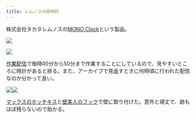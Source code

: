 ```yaml
---
title: レムノスの掛時計
---
```

株式会社タカタレムノスの[MONO Clock](https://www.amazon.co.jp/dp/B004UIT8BK)という製品。

![](https://lh5.googleusercontent.com/HnmDAsc__XPYKy7bnEKtNUzWLXzrKIjyrUc-N9fTlRKmKOUtvDzPYZzsUPKz3cdvb_UxAUZNdALPL2lKCniTVwvHQqoKilSPlUqTyGUchgVc5rZ2QG5NQF6lmjbOSsyDD__6vp4ehmY0nq_TZQU3GV5A7d5r-9WZZPjUUFSrh8HL_7seQr1N940uEna0)

![](https://lh3.googleusercontent.com/WAsctKpKRnOMOvBGeWqRwoR-51bfMMBg8yc_7LCcvsQmzLj_winSmM4Pp6W6aQv5z8BPgo7Lw_7ouWF94pbP-_FB1QspCAas7Jn3rw6kLChhUrXGZzyCHZfa3GAXDkd4YRmG4ZR6oasZRXSRFMgCNiDgHgr2QbZp10G1HV3U0mLfXZ60tsta8DME_Fky)

[作業配信](https://www.youtube.com/channel/UC5s-KpSDGzxWPWNv94PnJHw)で毎時00分から50分まで作業することにしているので、見やすいところに時計があると捗る。また、アーカイブで見返すときに何時頃に行われた配信なのか分かって良い。

![](https://lh5.googleusercontent.com/9RErZqPCQDqD7NhMCfTOOmQvVdstzZ_3Agi96D3yVbpRUveSWxMEOr2SwtkzXa4oKYbTVJ7hyNW--KKdXLCyLpSQxxC1kHydpQXMOFTnLKAkv8_8QFbsquTXv6pABT3xug_NTnMZfWsF0eNYQnxVzg5SPFPR205XjMYCoP_a75KIv4HGmbaJ-bKEHIU4)![](https://lh4.googleusercontent.com/jqMhbcJx8sTuQT2Eznzfov4oHzVsBx1o1IO5OhAD5LANuSld8JFZYw6ThquvVgmHnSdLbO2Mfs2tNcSQwAcEZ1qzj0r3OCSzhe7Quu6MXj_-eo5OTsx82iHZ3cdNVghcrlYZq_D1oK4XodPiQVS_k85lCDdMoJw4IapqV-0IozIRkGhqIeI17Vi0Wsml)

[マックスのホッチキス](https://www.amazon.co.jp/dp/B000O9WRWG)と[壁美人のフック](https://www.amazon.co.jp/dp/B00CU78TDG)で壁に取り付けた。意外と頑丈で、跡もほぼ残らないので助かる。
